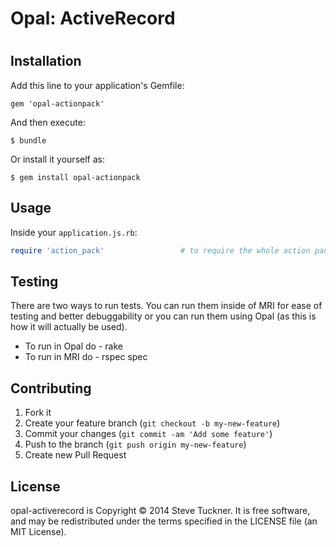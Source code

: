 # Opal: ActiveRecord
#

## Installation

Add this line to your application's Gemfile:

    gem 'opal-actionpack'

And then execute:

    $ bundle

Or install it yourself as:

    $ gem install opal-actionpack


## Usage

Inside your `application.js.rb`:

```ruby
require 'action_pack'                 # to require the whole action pack lib
```

## Testing

There are two ways to run tests. You can run them inside of MRI
for ease of testing and better debuggability or you can run them
using Opal (as this is how it will actually be used).

* To run in Opal do - rake
* To run in MRI do - rspec spec


## Contributing

1. Fork it
2. Create your feature branch (`git checkout -b my-new-feature`)
3. Commit your changes (`git commit -am 'Add some feature'`)
4. Push to the branch (`git push origin my-new-feature`)
5. Create new Pull Request

## License

opal-activerecord is Copyright © 2014 Steve Tuckner. It is free software, and may be redistributed under the terms specified in the LICENSE file (an MIT License).
